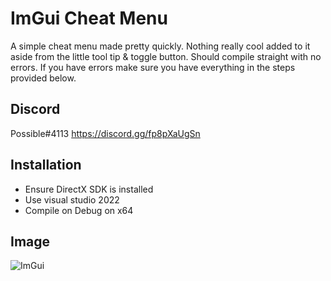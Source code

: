 
# ImGui Cheat Menu

A simple cheat menu made pretty quickly. Nothing really cool added to it aside from
the little tool tip & toggle button. Should compile straight with no errors. If you have errors make sure you have everything in the steps provided below.

## Discord
Possible#4113
https://discord.gg/fp8pXaUgSn

## Installation

- Ensure DirectX SDK is installed 
- Use visual studio 2022 
- Compile on Debug on x64
    
## Image
![ImGui](https://media.discordapp.net/attachments/1050934722882174997/1069450269194194994/Screenshot_2023-01-29_214910.png)

